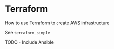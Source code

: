 # Terraform 
How to use Terraform to create AWS infrastructure 

See `terraform_simple`

TODO - Include Ansible
